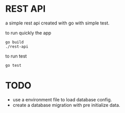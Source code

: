 # REST API
a simple rest api created with go with simple test.

to run quickly the app
```
go build
./rest-api
```

to run test
```
go test
```

# TODO
  - use a environment file to load database config.
  - create a database migration with pre initialize data.
